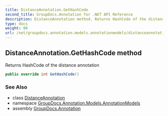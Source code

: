 ```yaml
---
title: DistanceAnnotation.GetHashCode
second_title: GroupDocs.Annotation for .NET API Reference
description: DistanceAnnotation method. Returns HashCode of the distance annotation
type: docs
weight: 90
url: /net/groupdocs.annotation.models.annotationmodels/distanceannotation/gethashcode/
---
```

## DistanceAnnotation.GetHashCode method

Returns HashCode of the distance annotation

```csharp
public override int GetHashCode()
```

### See Also

* class [DistanceAnnotation](../)
* namespace [GroupDocs.Annotation.Models.AnnotationModels](../../distanceannotation/)
* assembly [GroupDocs.Annotation](../../../)


